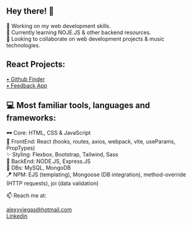 ## Hey there! 👋

🔭 Working on my web development skills. <br>
🌱 Currently learning NOJE.JS & other backend resources. <br>
👯 Looking to collaborate on web development projects & music technologies.

## React Projects:
[• Github Finder](https://buscadorgithub.netlify.app/) <br>
[• Feedback App](https://feedback-app-agva.netlify.app/) <br>

## 💻 Most familiar tools, languages and frameworks:
🕶️   Core:     HTML, CSS & JavaScript <br>
💫   FrontEnd: React (hooks, routes, axios, webpack, vite, useParams, PropTypes) <br>
✨   Styling:  Flexbox, Bootstrap, Tailwind, Sass <br>
🧳   BackEnd:   NODE.JS, Express.JS <br>
📖   DBs:      MySQL, MongoDB <br>
🪁   NPM:      EJS (templating), Mongoose (DB integration), method-override (HTTP requests), joi (data validation)


📫 Reach me at:

[alexyviegas@hotmail.com](alexyviegas@hotmail.com) <br>
[Linkedin](https://www.linkedin.com/in/alexy-viegas-806ba571/)
